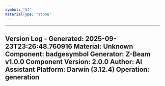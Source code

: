 ```yaml
---
symbol: "SI"
materialType: "stone"
---
```


---
Version Log - Generated: 2025-09-23T23:26:48.760916
Material: Unknown
Component: badgesymbol
Generator: Z-Beam v1.0.0
Component Version: 2.0.0
Author: AI Assistant
Platform: Darwin (3.12.4)
Operation: generation
---